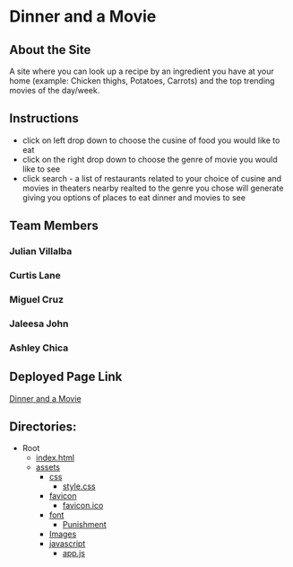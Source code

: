 # Dinner and a Movie

## About the Site
A site where you can look up a recipe by an ingredient you have at your home (example: Chicken thighs, Potatoes, Carrots) and the top trending movies of the day/week.

## Instructions
* click on left drop down to choose the cusine of food you would like to eat
* click on the right drop down to choose the genre of movie you would like to see
* click search - a list of restaurants related to your choice of cusine and movies in theaters nearby realted to the genre you chose will generate giving you options of places to eat dinner and movies to see


## Team Members
### Julian Villalba
### Curtis Lane
### Miguel Cruz
### Jaleesa John
### Ashley Chica

## Deployed Page Link
[Dinner and a Movie](https://curtislane.github.io/Dinner-and-a-Movie/)


## Directories:
* Root
    * [index.html](./index.html)
    * [assets](./assets)
        * [css](./assets/css)
            * [style.css](./assets/css/style.css)
        * [favicon](.assets/favicon)
            * [favicon.ico](./assets/favicon/favicon.ico)
        * [font](./assets/font)
            * [Punishment](./assets/font)
        * [Images](./assets/Images)
        * [javascript](./assets/javascript)
            * [app.js](./assets/javascript/app.js)







